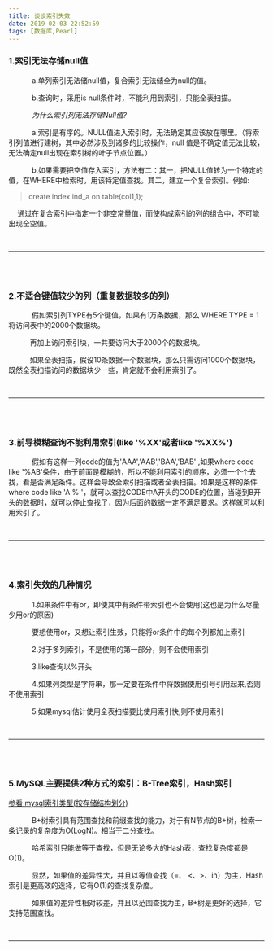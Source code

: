 ```yaml
---
title: 谈谈索引失效
date: 2019-02-03 22:52:59
tags: [数据库,Pearl]
---
```


### 1.索引无法存储null值


　　&emsp; a.单列索引无法储null值，复合索引无法储全为null的值。

　　&emsp; b.查询时，采用is null条件时，不能利用到索引，只能全表扫描。

　　&emsp; *为什么索引列无法存储Null值?*

　　&emsp; a.索引是有序的。NULL值进入索引时，无法确定其应该放在哪里。（将索引列值进行建树，其中必然涉及到诸多的比较操作，null 值是不确定值无法比较，无法确定null出现在索引树的叶子节点位置。）　

　　&emsp; b.如果需要把空值存入索引，方法有二：其一，把NULL值转为一个特定的值，在WHERE中检索时，用该特定值查找。其二，建立一个复合索引。例如:

   >create index ind_a on table(col1,1); 

   &emsp; 通过在复合索引中指定一个非空常量值，而使构成索引的列的组合中，不可能出现全空值。　

<br>

---

<br>　　



### 2.不适合键值较少的列（重复数据较多的列）
　　&emsp; 假如索引列TYPE有5个键值，如果有1万条数据，那么 WHERE TYPE = 1将访问表中的2000个数据块。

　　&emsp;再加上访问索引块，一共要访问大于2000个的数据块。

　　&emsp;如果全表扫描，假设10条数据一个数据块，那么只需访问1000个数据块，既然全表扫描访问的数据块少一些，肯定就不会利用索引了。


<br>

---

<br>　　



### 3.前导模糊查询不能利用索引(like '%XX'或者like '%XX%')
　　&emsp; 假如有这样一列code的值为'AAA','AAB','BAA','BAB' ,如果where code like '%AB'条件，由于前面是模糊的，所以不能利用索引的顺序，必须一个个去找，看是否满足条件。这样会导致全索引扫描或者全表扫描。如果是这样的条件where code like 'A % '，就可以查找CODE中A开头的CODE的位置，当碰到B开头的数据时，就可以停止查找了，因为后面的数据一定不满足要求。这样就可以利用索引了。

<br>

---

<br>　　



### 4.索引失效的几种情况
　　&emsp; 1.如果条件中有or，即使其中有条件带索引也不会使用(这也是为什么尽量少用or的原因)

　　&emsp; 要想使用or，又想让索引生效，只能将or条件中的每个列都加上索引

　　&emsp; 2.对于多列索引，不是使用的第一部分，则不会使用索引

　　&emsp; 3.like查询以%开头

　　&emsp; 4.如果列类型是字符串，那一定要在条件中将数据使用引号引用起来,否则不使用索引

　　&emsp; 5.如果mysql估计使用全表扫描要比使用索引快,则不使用索引


<br>

---

<br>　　



### 5.MySQL主要提供2种方式的索引：B-Tree索引，Hash索引

   [参看 mysql索引类型(按存储结构划分) ](https://www.cnblogs.com/lty-fly/p/10691266.html)

　　&emsp; B+树索引具有范围查找和前缀查找的能力，对于有N节点的B+树，检索一条记录的复杂度为O(LogN)。相当于二分查找。

　　&emsp; 哈希索引只能做等于查找，但是无论多大的Hash表，查找复杂度都是O(1)。

　　&emsp; 显然，如果值的差异性大，并且以等值查找（=、 <、>、in）为主，Hash索引是更高效的选择，它有O(1)的查找复杂度。

　　&emsp; 如果值的差异性相对较差，并且以范围查找为主，B+树是更好的选择，它支持范围查找。

<br>

---

<br>　　
